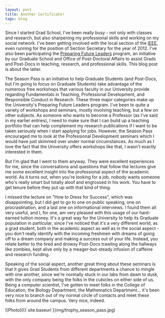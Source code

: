 ```yaml
---
layout: post
title: Another Certificate!
tags: blog
---
```


Since I started Grad School, I've been really busy - not only with classes and research, but also sharpening my professional skills and working on my social network. I've been getting involved with the local section of the <a href="http://ieee.org">IEEE</a>, even running for the position of Section Secretary for the year of 2012. I've also been participating the <a href="http://www.ncsu.edu/grad/preparing-future-leaders/index.php">Preparing Future Leaders</a> program, an initiative by our Graduate School and Office of Post-Doctoral Affairs to assist Grads and Post-Docs in teaching, research, and professional skills. This blog post is about the latter.

The Season Pass is an initiative to help Graduate Students (and Post-Docs, but I'm going to focus on Graduate Students) take advantage of the numerous free workshops that various faculty in our University provide regarding Fundamentals in Teaching, Professional Development, and Responsible Conduct in Research. These three major categories make up the University's Preparing Future Leaders program. I've been to quite a variety of workshops and seminars, mostly involving teaching, but a few on other subjects. As someone who wants to become a Professor (as I've said in my earlier entries), I need to make sure that I can build up a teaching portfolio that can help complement my research publications if I want to be taken seriously when I start applying for jobs. However, the Season Pass encouraged me to look at the Professional Development seminars which I would have just skimmed over under normal circumstances. As much as I love the fact that the University offers workshops like that, I wasn't exactly interested in them.

But I'm glad that I went to them anyway. They were excellent experiences for me, since the conversations and questions that follow the lectures give me some excellent insight into the professional aspect of the academic world. As it turns out, when you're looking for a job, nobody wants someone who's really smart but totally aloof and engrossed in his work. You have to get tenure before they put up with that kind of thing.

I missed the lecture on "How to Dress for Success", which was disappointing, but I did get to go to one on public speaking, one on procrastination, and a last one on informational interviews. I found them all very useful, and I, for one, am very pleased with this usage of our hard-earned tuition money. It's a great way for the University to help its Graduate population in particular, since I've noticed that it's a very different world, as a grad student, both in the academic aspect as well as in the social aspect - you don't really identify with the incoming freshmen with dreams of going off to a dream company and making a success out of your life. Instead, you relate better to the tired and drowsy Post-Docs trawling along the hallways like zombies, kept alive only by a meager-but-steady infusion of caffeine and research funding.

Speaking of the social aspect, another great thing about these seminars is that it gives Grad Students from different departments a chance to mingle with one another, since we're normally stuck in our labs from dawn to dusk, with the only company being the folks in the cubicles on either side of us. Being a computer scientist, I've gotten to meet folks in the College of Education, the Biology Department, the Mathematics Department... it's been very nice to branch out of my normal circle of contacts and meet these folks from around the campus. Very nice, indeed.

![Photo]({{ site.baseurl }}img/trophy_season_pass.jpg)

